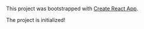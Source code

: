 This project was bootstrapped with [Create React App](https://github.com/facebook/create-react-app).

The project is initialized!